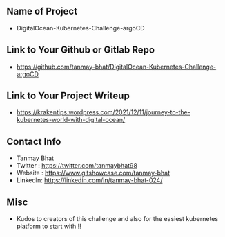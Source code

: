 ## Name of Project 
* DigitalOcean-Kubernetes-Challenge-argoCD
 
## Link to Your Github or Gitlab Repo
* https://github.com/tanmay-bhat/DigitalOcean-Kubernetes-Challenge-argoCD

## Link to Your Project Writeup
* https://krakentips.wordpress.com/2021/12/11/journey-to-the-kubernetes-world-with-digital-ocean/

## Contact Info
* Tanmay Bhat
* Twitter : https://twitter.com/tanmaybhat98
* Website : https://www.gitshowcase.com/tanmay-bhat
* LinkedIn: https://linkedin.com/in/tanmay-bhat-024/

## Misc 
* Kudos to creators of this challenge and also for the easiest kubernetes platform to start with !!
